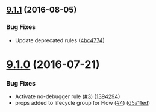 <a name="9.1.1"></a>
## [9.1.1](https://github.com/nfl/eslint-config/compare/9.1.0...v9.1.1) (2016-08-05)


### Bug Fixes

* Update deprecated rules ([4bc4774](https://github.com/nfl/eslint-config/commit/4bc4774))



<a name="9.1.0"></a>
# [9.1.0](https://github.com/nfl/eslint-config/compare/v8.0.1...v9.1.0) (2016-07-21)


### Bug Fixes

* Activate no-debugger rule ([#3](https://github.com/nfl/eslint-config/issues/3)) ([1394294](https://github.com/nfl/eslint-config/commit/1394294))
* props added to lifecycle group for Flow ([#4](https://github.com/nfl/eslint-config/issues/4)) ([d5a11ed](https://github.com/nfl/eslint-config/commit/d5a11ed))



